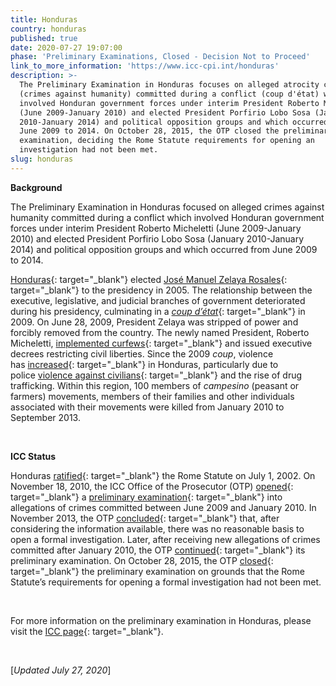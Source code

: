 ```yaml
---
title: Honduras
country: honduras
published: true
date: 2020-07-27 19:07:00
phase: 'Preliminary Examinations, Closed - Decision Not to Proceed'
link_to_more_information: 'https://www.icc-cpi.int/honduras'
description: >-
  The Preliminary Examination in Honduras focuses on alleged atrocity crimes
  (crimes against humanity) committed during a conflict (coup d'état) which
  involved Honduran government forces under interim President Roberto Micheletti
  (June 2009-January 2010) and elected President Porfirio Lobo Sosa (January
  2010-January 2014) and political opposition groups and which occurred from
  June 2009 to 2014. On October 28, 2015, the OTP closed the preliminary
  examination, deciding the Rome Statute requirements for opening an
  investigation had not been met.
slug: honduras
---
```


**Background**

The Preliminary Examination in Honduras focused on alleged crimes against humanity committed during a conflict which involved Honduran government forces under interim President Roberto Micheletti (June 2009-January 2010) and elected President Porfirio Lobo Sosa (January 2010-January 2014) and political opposition groups and which occurred from June 2009 to 2014.

[Honduras](http://www.washingtonpost.com/wp-srv/world/countries/honduras.html){: target="_blank"}&nbsp;elected&nbsp;[José Manuel Zelaya Rosales](http://www.reuters.com/article/us-honduras-zelaya-factbox-idUSTRE60Q16S20100127){: target="_blank"}&nbsp;to the presidency in 2005. The relationship between the executive, legislative, and judicial branches of government deteriorated during his presidency, culminating in a&nbsp;[*coup d’état*](http://www.newyorker.com/magazine/2009/11/30/an-old-fashioned-coup){: target="_blank"}&nbsp;in 2009. On June 28, 2009, President Zelaya was stripped of power and forcibly removed from the country. The newly named President, Roberto Micheletti,&nbsp;[implemented curfews](http://news.bbc.co.uk/2/hi/8123513.stm){: target="_blank"}&nbsp;and issued executive decrees restricting civil liberties. Since the 2009&nbsp;*coup*, violence has&nbsp;[increased](http://www.npr.org/2012/02/12/146758628/who-rules-in-honduras-a-coups-lasting-impact){: target="_blank"}&nbsp;in Honduras, particularly due to police&nbsp;[violence against civilians](https://www.hrw.org/report/2010/12/20/after-coup/ongoing-violence-intimidation-and-impunity-honduras){: target="_blank"}&nbsp;and the rise of drug trafficking. Within this region, 100 members of&nbsp;*campesino*&nbsp;(peasant or farmers) movements, members of their families and other individuals associated with their movements were killed from January 2010 to September 2013.

&nbsp;

**ICC Status**

Honduras&nbsp;[ratified](https://asp.icc-cpi.int/en_menus/asp/states%20parties/latin%20american%20and%20caribbean%20states/Pages/honduras.aspx){: target="_blank"}&nbsp;the Rome Statute on July 1, 2002. On November 18, 2010, the ICC Office of the Prosecutor (OTP)&nbsp;[opened](https://www.icc-cpi.int/iccdocs/otp/OTP_Weekly_Briefing_64-ENG.pdf){: target="_blank"}&nbsp;a&nbsp;[preliminary examination](https://www.icc-cpi.int/iccdocs/otp/OTP-PE-rep-2015-Eng.pdf){: target="_blank"}&nbsp;into allegations of crimes committed between June 2009 and January 2010. In November 2013, the OTP&nbsp;[concluded](https://www.icc-cpi.int/Pages/item.aspx?name=otp-stat-28-10-2015){: target="_blank"}&nbsp;that, after considering the information available, there was no reasonable basis to open a formal investigation. Later, after receiving new allegations of crimes committed after January 2010, the OTP&nbsp;[continued](https://www.icc-cpi.int/Pages/item.aspx?name=otp-stat-28-10-2015){: target="_blank"}&nbsp;its preliminary examination. On October 28, 2015, the OTP&nbsp;[closed](https://www.icc-cpi.int/iccdocs/otp/SAS-HON-Article_5_Report-Oct2015-ENG.PDF){: target="_blank"}&nbsp;the preliminary examination on grounds that the Rome Statute’s requirements for opening a formal investigation had not been met.

&nbsp;

For more information on the preliminary examination in Honduras, please visit the&nbsp;[ICC page](https://www.icc-cpi.int/honduras){: target="_blank"}.

&nbsp;

\[*Updated July 27, 2020*\]